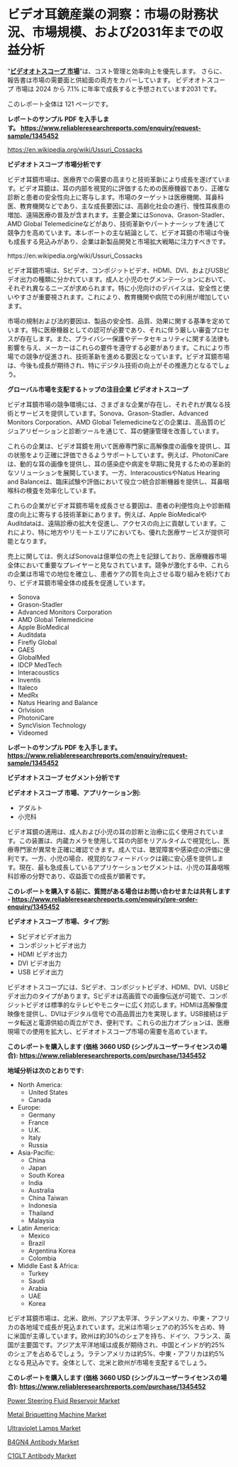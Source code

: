 <p><h1>ビデオ耳鏡産業の洞察：市場の財務状況、市場規模、および2031年までの収益分析</h1></p><p>&ldquo;<strong><a href="https://www.reliableresearchreports.com/global-video-otoscope-market-r1345452?utm_campaign=107&utm_medium=9&utm_source=Github&utm_content=ia&utm_term=25102024&utm_id=video-otoscope">ビデオオトスコープ 市場</a></strong>&rdquo;は、コスト管理と効率向上を優先します。 さらに、報告書は市場の需要面と供給面の両方をカバーしています。 ビデオオトスコープ 市場は 2024 から 7.1% に年率で成長すると予想されています2031 です。</p>
<p>このレポート全体は 121 ページです。</p>
<p><strong>レポートのサンプル PDF を入手します。&nbsp;<a href="https://www.reliableresearchreports.com/enquiry/request-sample/1345452?utm_campaign=107&utm_medium=9&utm_source=Github&utm_content=ia&utm_term=25102024&utm_id=video-otoscope">https://www.reliableresearchreports.com/enquiry/request-sample/1345452</a></strong></p>
<p><a href="https://en.wikipedia.org/wiki/Ussuri_Cossacks?utm_campaign=107&utm_medium=9&utm_source=Github&utm_content=ia&utm_term=25102024&utm_id=video-otoscope">https://en.wikipedia.org/wiki/Ussuri_Cossacks</a></p>
<p><strong>ビデオオトスコープ 市場分析です</strong></p>
<p><p>ビデオ耳鏡市場は、医療界での需要の高まりと技術革新により成長を遂げています。ビデオ耳鏡は、耳の内部を視覚的に評価するための医療機器であり、正確な診断と患者の安全性向上に寄与します。市場のターゲットは医療機関、耳鼻科医、教育機関などであり、主な成長要因には、高齢化社会の進行、慢性耳疾患の増加、遠隔医療の普及が含まれます。主要企業にはSonova、Grason-Stadler、AMD Global Telemedicineなどがあり、技術革新やパートナーシップを通じて競争力を高めています。本レポートの主な結論として、ビデオ耳鏡の市場は今後も成長する見込みがあり、企業は新製品開発と市場拡大戦略に注力すべきです。</p></p>
<p>https://en.wikipedia.org/wiki/Ussuri_Cossacks</p>
<p><p>ビデオ耳鏡市場は、Sビデオ、コンポジットビデオ、HDMI、DVI、およびUSBビデオ出力の種類に分かれています。成人と小児のセグメンテーションにおいて、それぞれ異なるニーズが求められます。特に小児向けのデバイスは、安全性と使いやすさが重要視されます。これにより、教育機関や病院での利用が増加しています。</p><p>市場の規制および法的要因は、製品の安全性、品質、効果に関する基準を定めています。特に医療機器としての認可が必要であり、それに伴う厳しい審査プロセスが存在します。また、プライバシー保護やデータセキュリティに関する法律も影響を与え、メーカーはこれらの要件を遵守する必要があります。これにより市場での競争が促進され、技術革新を進める要因となっています。ビデオ耳鏡市場は、今後も成長が期待され、特にデジタル技術の向上がその推進力となるでしょう。</p></p>
<p><strong>グローバル市場を支配するトップの注目企業 ビデオオトスコープ</strong></p>
<p><p>ビデオ耳鏡市場の競争環境には、さまざまな企業が存在し、それぞれが異なる技術とサービスを提供しています。Sonova、Grason-Stadler、Advanced Monitors Corporation、AMD Global Telemedicineなどの企業は、高品質のビジュアリゼーションと診断ツールを通じて、耳の健康管理を改善しています。</p><p>これらの企業は、ビデオ耳鏡を用いて医療専門家に高解像度の画像を提供し、耳の状態をより正確に評価できるようサポートしています。例えば、PhotoniCareは、動的な耳の画像を提供し、耳の感染症や病変を早期に発見するための革新的なソリューションを展開しています。一方、InteracousticsやNatus Hearing and Balanceは、臨床試験や評価において役立つ統合診断機器を提供し、耳鼻咽喉科の検査を効率化しています。</p><p>これらの企業がビデオ耳鏡市場を成長させる要因は、患者の利便性向上や診断精度の向上に寄与する技術革新にあります。例えば、Apple BioMedicalやAuditdataは、遠隔診療の拡大を促進し、アクセスの向上に貢献しています。これにより、特に地方やリモートエリアにおいても、優れた医療サービスが提供可能となります。</p><p>売上に関しては、例えばSonovaは億単位の売上を記録しており、医療機器市場全体において重要なプレイヤーと見なされています。競争が激化する中、これらの企業は市場での地位を確立し、患者ケアの質を向上させる取り組みを続けており、ビデオ耳鏡市場全体の成長を促進しています。</p></p>
<p><ul><li>Sonova</li><li>Grason-Stadler</li><li>Advanced Monitors Corporation</li><li>AMD Global Telemedicine</li><li>Apple BioMedical</li><li>Auditdata</li><li>Firefly Global</li><li>GAES</li><li>GlobalMed</li><li>IDCP MedTech</li><li>Interacoustics</li><li>Inventis</li><li>Italeco</li><li>MedRx</li><li>Natus Hearing and Balance</li><li>Orlvision</li><li>PhotoniCare</li><li>SyncVision Technology</li><li>Videomed</li></ul></p>
<p><strong>レポートのサンプル PDF を入手します。 <a href="https://www.reliableresearchreports.com/enquiry/request-sample/1345452?utm_campaign=107&utm_medium=9&utm_source=Github&utm_content=ia&utm_term=25102024&utm_id=video-otoscope">https://www.reliableresearchreports.com/enquiry/request-sample/1345452</a></strong></p>
<p><strong>ビデオオトスコープ セグメント分析です</strong></p>
<p><strong>ビデオオトスコープ 市場、アプリケーション別:</strong></p>
<p><ul><li>アダルト</li><li>小児科</li></ul></p>
<p><p>ビデオ耳鏡の適用は、成人および小児の耳の診断と治療に広く使用されています。この装置は、内蔵カメラを使用して耳の内部をリアルタイムで視覚化し、医療専門家が異常を正確に確認できます。成人では、聴覚障害や感染症の評価に便利です。一方、小児の場合、視覚的なフィードバックは親に安心感を提供します。現在、最も急成長しているアプリケーションセグメントは、小児の耳鼻咽喉科診療の分野であり、収益面での成長が顕著です。</p></p>
<p><strong>このレポートを購入する前に、質問がある場合はお問い合わせまたは共有します - <a href="https://www.reliableresearchreports.com/enquiry/pre-order-enquiry/1345452?utm_campaign=107&utm_medium=9&utm_source=Github&utm_content=ia&utm_term=25102024&utm_id=video-otoscope">https://www.reliableresearchreports.com/enquiry/pre-order-enquiry/1345452</a></strong></p>
<p><strong>ビデオオトスコープ 市場、タイプ別:</strong></p>
<p><ul><li>Sビデオビデオ出力</li><li>コンポジットビデオ出力</li><li>HDMI ビデオ出力</li><li>DVI ビデオ出力</li><li>USB ビデオ出力</li></ul></p>
<p><p>ビデオオトスコープには、Sビデオ、コンポジットビデオ、HDMI、DVI、USBビデオ出力のタイプがあります。Sビデオは高画質での画像伝送が可能で、コンポジットビデオは標準的なテレビやモニターに広く対応します。HDMIは高解像度映像を提供し、DVIはデジタル信号での高品質出力を実現します。USB接続はデータ転送と電源供給の両立ができ、便利です。これらの出力オプションは、医療現場での使用を拡大し、ビデオオトスコープ市場の需要を高めています。</p></p>
<p><strong>このレポートを購入します (価格 3660 USD (シングルユーザーライセンスの場合): <a href="https://www.reliableresearchreports.com/purchase/1345452?utm_campaign=107&utm_medium=9&utm_source=Github&utm_content=ia&utm_term=25102024&utm_id=video-otoscope">https://www.reliableresearchreports.com/purchase/1345452</a></strong></p>
<p><strong>地域分析は次のとおりです:</strong></p>
<p><ul>
    <li>
        North America:
        <ul>
            <li>United States</li>
            <li>Canada</li>
        </ul>
    </li>
    <li>
        Europe:
        <ul>
            <li>Germany</li>
            <li>France</li>
            <li>U.K.</li>
            <li>Italy</li>
            <li>Russia</li>
        </ul>
    </li>
    <li>
        Asia-Pacific:
        <ul>
            <li>China</li>
            <li>Japan</li>
            <li>South Korea</li>
            <li>India</li>
            <li>Australia</li>
            <li>China Taiwan</li>
            <li>Indonesia</li>
            <li>Thailand</li>
            <li>Malaysia</li>
        </ul>
    </li>
    <li>
        Latin America:
        <ul>
            <li>Mexico</li>
            <li>Brazil</li>
            <li>Argentina Korea</li>
            <li>Colombia</li>
        </ul>
    </li>
    <li>
        Middle East & Africa:
        <ul>
            <li>Turkey</li>
            <li>Saudi</li>
            <li>Arabia</li>
            <li>UAE</li>
            <li>Korea</li>
        </ul>
    </li>
    </ul></p>
<p><p>ビデオ耳鏡市場は、北米、欧州、アジア太平洋、ラテンアメリカ、中東・アフリカの各地域で成長が見込まれています。北米は市場シェアの約35%を占め、特に米国が主導しています。欧州は約30%のシェアを持ち、ドイツ、フランス、英国が主要国です。アジア太平洋地域は成長が期待され、中国とインドが約25%のシェアを占めるでしょう。ラテンアメリカは約5%、中東・アフリカは約5%となる見込みです。全体として、北米と欧州が市場を支配するでしょう。</p></p>
<p><strong>このレポートを購入します (価格 3660 USD (シングルユーザーライセンスの場合): <a href="https://www.reliableresearchreports.com/purchase/1345452?utm_campaign=107&utm_medium=9&utm_source=Github&utm_content=ia&utm_term=25102024&utm_id=video-otoscope">https://www.reliableresearchreports.com/purchase/1345452</a></strong></p>
<p><p><a href="https://issuu.com/reportprime-2/docs/power-steering-fluid-reservoir-mark_e51a1d319a5f81?utm_campaign=107&utm_medium=9&utm_source=Github&utm_content=ia&utm_term=25102024&utm_id=video-otoscope">Power Steering Fluid Reservoir Market</a></p><p><a href="https://issuu.com/reportprime-2/docs/metal-briquetting-machine-market-si_3bde74b91eb3db?utm_campaign=107&utm_medium=9&utm_source=Github&utm_content=ia&utm_term=25102024&utm_id=video-otoscope">Metal Briquetting Machine Market</a></p><p><a href="https://github.com/delorasywf/Market-Research-Report-List-1/blob/main/ultraviolet-lamps-market.md?utm_campaign=107&utm_medium=9&utm_source=Github&utm_content=ia&utm_term=25102024&utm_id=video-otoscope">Ultraviolet Lamps Market</a></p><p><a href="https://www.linkedin.com/pulse/b4gn4-antibody-industry-sector-new-technologies-market-impact-ycbte?utm_campaign=107&utm_medium=9&utm_source=Github&utm_content=ia&utm_term=25102024&utm_id=video-otoscope">B4GN4 Antibody Market</a></p><p><a href="https://www.linkedin.com/pulse/future-innovation-global-c1glt-antibody-market-growth-opportunities-tn29e?utm_campaign=107&utm_medium=9&utm_source=Github&utm_content=ia&utm_term=25102024&utm_id=video-otoscope">C1GLT Antibody Market</a></p></p>